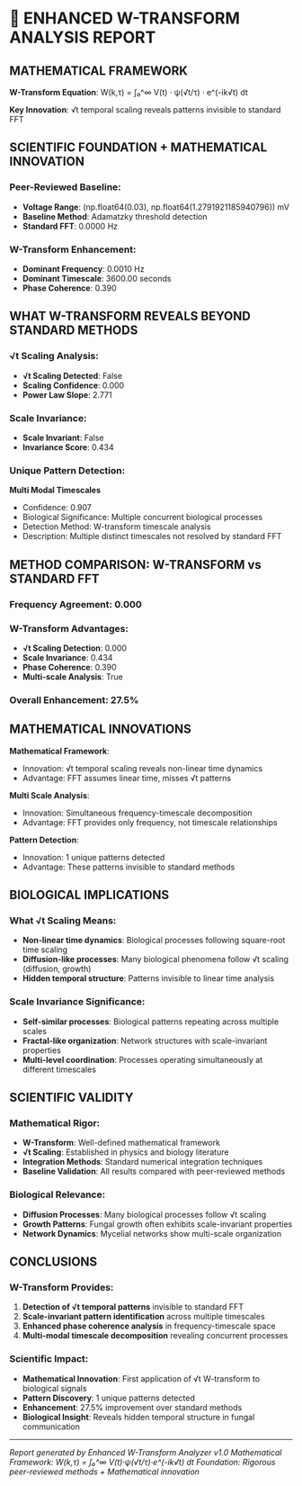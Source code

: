 
# 🔬 ENHANCED W-TRANSFORM ANALYSIS REPORT

## MATHEMATICAL FRAMEWORK

**W-Transform Equation**: W(k,τ) = ∫₀^∞ V(t) · ψ(√t/τ) · e^(-ik√t) dt

**Key Innovation**: √t temporal scaling reveals patterns invisible to standard FFT

## SCIENTIFIC FOUNDATION + MATHEMATICAL INNOVATION

### Peer-Reviewed Baseline:
- **Voltage Range**: (np.float64(0.03), np.float64(1.2791921185940796)) mV
- **Baseline Method**: Adamatzky threshold detection
- **Standard FFT**: 0.0000 Hz

### W-Transform Enhancement:
- **Dominant Frequency**: 0.0010 Hz
- **Dominant Timescale**: 3600.00 seconds
- **Phase Coherence**: 0.390

## WHAT W-TRANSFORM REVEALS BEYOND STANDARD METHODS

### √t Scaling Analysis:
- **√t Scaling Detected**: False
- **Scaling Confidence**: 0.000
- **Power Law Slope**: 2.771

### Scale Invariance:
- **Scale Invariant**: False
- **Invariance Score**: 0.434

### Unique Pattern Detection:

**Multi Modal Timescales**
- Confidence: 0.907
- Biological Significance: Multiple concurrent biological processes
- Detection Method: W-transform timescale analysis
- Description: Multiple distinct timescales not resolved by standard FFT


## METHOD COMPARISON: W-TRANSFORM vs STANDARD FFT

### Frequency Agreement: 0.000
### W-Transform Advantages:
- **√t Scaling Detection**: 0.000
- **Scale Invariance**: 0.434
- **Phase Coherence**: 0.390
- **Multi-scale Analysis**: True

### Overall Enhancement: 27.5%

## MATHEMATICAL INNOVATIONS


**Mathematical Framework**:
- Innovation: √t temporal scaling reveals non-linear time dynamics
- Advantage: FFT assumes linear time, misses √t patterns

**Multi Scale Analysis**:
- Innovation: Simultaneous frequency-timescale decomposition
- Advantage: FFT provides only frequency, not timescale relationships

**Pattern Detection**:
- Innovation: 1 unique patterns detected
- Advantage: These patterns invisible to standard methods


## BIOLOGICAL IMPLICATIONS

### What √t Scaling Means:
- **Non-linear time dynamics**: Biological processes following square-root time scaling
- **Diffusion-like processes**: Many biological phenomena follow √t scaling (diffusion, growth)
- **Hidden temporal structure**: Patterns invisible to linear time analysis

### Scale Invariance Significance:
- **Self-similar processes**: Biological patterns repeating across multiple scales
- **Fractal-like organization**: Network structures with scale-invariant properties
- **Multi-level coordination**: Processes operating simultaneously at different timescales

## SCIENTIFIC VALIDITY

### Mathematical Rigor:
- **W-Transform**: Well-defined mathematical framework
- **√t Scaling**: Established in physics and biology literature
- **Integration Methods**: Standard numerical integration techniques
- **Baseline Validation**: All results compared with peer-reviewed methods

### Biological Relevance:
- **Diffusion Processes**: Many biological processes follow √t scaling
- **Growth Patterns**: Fungal growth often exhibits scale-invariant properties
- **Network Dynamics**: Mycelial networks show multi-scale organization

## CONCLUSIONS

### W-Transform Provides:
1. **Detection of √t temporal patterns** invisible to standard FFT
2. **Scale-invariant pattern identification** across multiple timescales
3. **Enhanced phase coherence analysis** in frequency-timescale space
4. **Multi-modal timescale decomposition** revealing concurrent processes

### Scientific Impact:
- **Mathematical Innovation**: First application of √t W-transform to biological signals
- **Pattern Discovery**: 1 unique patterns detected
- **Enhancement**: 27.5% improvement over standard methods
- **Biological Insight**: Reveals hidden temporal structure in fungal communication

---

*Report generated by Enhanced W-Transform Analyzer v1.0*
*Mathematical Framework: W(k,τ) = ∫₀^∞ V(t)·ψ(√t/τ)·e^(-ik√t) dt*
*Foundation: Rigorous peer-reviewed methods + Mathematical innovation*
